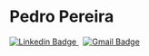 # Pedro Pereira

[![Linkedin Badge](https://img.shields.io/badge/-Pedro%20Pereira-9370DB?style=flat-square&logo=Linkedin&logoColor=white&link=https://www.linkedin.com/in/pedro-rafael-nihwl/)
](https://www.linkedin.com/in/pedro-rafael-nihwl/) &nbsp;
[![Gmail Badge](https://img.shields.io/badge/-pedro.ra.nihwl@gmail.com-9370DB?style=flat-square&logo=Gmail&logoColor=white&link=mailto:pedro.ra.nihwl@gmail.com)
](mailto:pedro.ra.nihwl@gmail.com)



